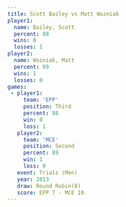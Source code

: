 ```yaml
---
title: Scott Bailey vs Matt Wozniak
player1:             
  name: Bailey, Scott
  percent: 88        
  wins: 0            
  losses: 1          
player2:             
  name: Wozniak, Matt
  percent: 89        
  wins: 1            
  losses: 0          
games:
 - player1:         
     team: 'EPP'    
     position: Third
     percent: 88    
     win: 0         
     loss: 1        
   player2:          
     team: 'MCE'     
     position: Second
     percent: 89     
     win: 1          
     loss: 0         
   event: Trials (Men)  
   year: 2013           
   draw: Round Robin(8) 
   score: EPP 7 - MCE 10
---
```

